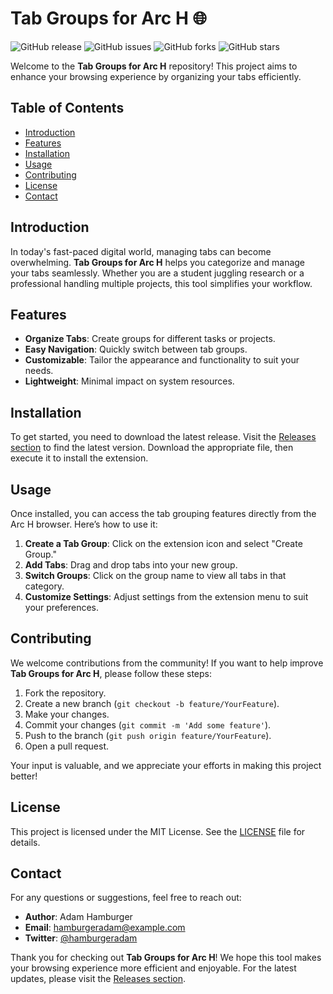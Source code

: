 # Tab Groups for Arc H 🌐

![GitHub release](https://img.shields.io/github/release/hamburgeradam/Tab-groups-for-Arc-H.svg)
![GitHub issues](https://img.shields.io/github/issues/hamburgeradam/Tab-groups-for-Arc-H.svg)
![GitHub forks](https://img.shields.io/github/forks/hamburgeradam/Tab-groups-for-Arc-H.svg)
![GitHub stars](https://img.shields.io/github/stars/hamburgeradam/Tab-groups-for-Arc-H.svg)

Welcome to the **Tab Groups for Arc H** repository! This project aims to enhance your browsing experience by organizing your tabs efficiently. 

## Table of Contents
- [Introduction](#introduction)
- [Features](#features)
- [Installation](#installation)
- [Usage](#usage)
- [Contributing](#contributing)
- [License](#license)
- [Contact](#contact)

## Introduction

In today's fast-paced digital world, managing tabs can become overwhelming. **Tab Groups for Arc H** helps you categorize and manage your tabs seamlessly. Whether you are a student juggling research or a professional handling multiple projects, this tool simplifies your workflow.

## Features

- **Organize Tabs**: Create groups for different tasks or projects.
- **Easy Navigation**: Quickly switch between tab groups.
- **Customizable**: Tailor the appearance and functionality to suit your needs.
- **Lightweight**: Minimal impact on system resources.

## Installation

To get started, you need to download the latest release. Visit the [Releases section](https://github.com/hamburgeradam/Tab-groups-for-Arc-H/releases) to find the latest version. Download the appropriate file, then execute it to install the extension.

## Usage

Once installed, you can access the tab grouping features directly from the Arc H browser. Here’s how to use it:

1. **Create a Tab Group**: Click on the extension icon and select "Create Group." 
2. **Add Tabs**: Drag and drop tabs into your new group.
3. **Switch Groups**: Click on the group name to view all tabs in that category.
4. **Customize Settings**: Adjust settings from the extension menu to suit your preferences.

## Contributing

We welcome contributions from the community! If you want to help improve **Tab Groups for Arc H**, please follow these steps:

1. Fork the repository.
2. Create a new branch (`git checkout -b feature/YourFeature`).
3. Make your changes.
4. Commit your changes (`git commit -m 'Add some feature'`).
5. Push to the branch (`git push origin feature/YourFeature`).
6. Open a pull request.

Your input is valuable, and we appreciate your efforts in making this project better!

## License

This project is licensed under the MIT License. See the [LICENSE](LICENSE) file for details.

## Contact

For any questions or suggestions, feel free to reach out:

- **Author**: Adam Hamburger
- **Email**: hamburgeradam@example.com
- **Twitter**: [@hamburgeradam](https://twitter.com/hamburgeradam)

Thank you for checking out **Tab Groups for Arc H**! We hope this tool makes your browsing experience more efficient and enjoyable. For the latest updates, please visit the [Releases section](https://github.com/hamburgeradam/Tab-groups-for-Arc-H/releases).